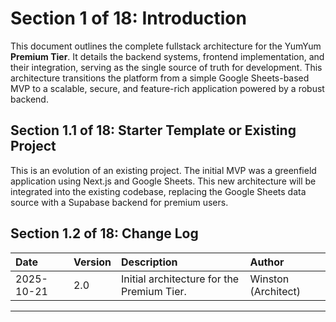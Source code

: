 # Section 1 of 18: Introduction

This document outlines the complete fullstack architecture for the YumYum **Premium Tier**. It details the backend systems, frontend implementation, and their integration, serving as the single source of truth for development. This architecture transitions the platform from a simple Google Sheets-based MVP to a scalable, secure, and feature-rich application powered by a robust backend.

## Section 1.1 of 18: Starter Template or Existing Project

This is an evolution of an existing project. The initial MVP was a greenfield application using Next.js and Google Sheets. This new architecture will be integrated into the existing codebase, replacing the Google Sheets data source with a Supabase backend for premium users.

## Section 1.2 of 18: Change Log

| Date       | Version | Description                                | Author              |
| :--------- | :------ | :----------------------------------------- | :------------------ |
| 2025-10-21 | 2.0     | Initial architecture for the Premium Tier. | Winston (Architect) |

---
